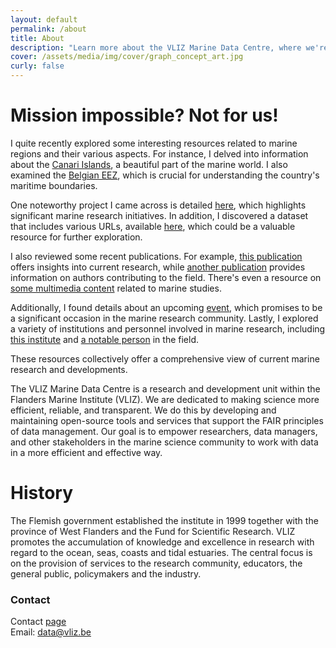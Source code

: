 ```yaml
---
layout: default
permalink: /about
title: About
description: "Learn more about the VLIZ Marine Data Centre, where we're making science more efficient, reliable, and transparent. Discover our mission, values, and core principles. Join us in our journey!"
cover: /assets/media/img/cover/graph_concept_art.jpg
curly: false
---
```


# Mission impossible? Not for us!

I quite recently explored some interesting resources related to marine regions and their various aspects. For instance, I delved into information about the [Canari Islands](https://marineregions.org/mrgid/8361), a beautiful part of the marine world. I also examined the [Belgian EEZ](https://marineregions.org/mrgid/3293), which is crucial for understanding the country's maritime boundaries.

One noteworthy project I came across is detailed [here](https://marineinfo.org/id/project/5240), which highlights significant marine research initiatives. In addition, I discovered a dataset that includes various URLs, available [here](https://marineinfo.org/id/dataset/8135), which could be a valuable resource for further exploration.

I also reviewed some recent publications. For example, [this publication](https://marineinfo.org/id/publication/300143) offers insights into current research, while [another publication](https://marineinfo.org/id/publication/355430) provides information on authors contributing to the field. There's even a resource on [some multimedia content](https://marineinfo.org/id/publication/225534) related to marine studies.

Additionally, I found details about an upcoming [event](https://marineinfo.org/id/event/3255), which promises to be a significant occasion in the marine research community. Lastly, I explored a variety of institutions and personnel involved in marine research, including [this institute](https://marineinfo.org/id/institute/12919) and [a notable person](https://marineinfo.org/id/person/41904) in the field.

These resources collectively offer a comprehensive view of current marine research and developments.

The VLIZ Marine Data Centre is a research and development unit within the Flanders Marine Institute (VLIZ). We are dedicated to making science more efficient, reliable, and transparent. We do this by developing and maintaining open-source tools and services that support the FAIR principles of data management. Our goal is to empower researchers, data managers, and other stakeholders in the marine science community to work with data in a more efficient and effective way.

# History

The Flemish government established the institute in 1999 together with the province of West Flanders and the Fund for Scientific Research. VLIZ promotes the accumulation of knowledge and excellence in research with regard to the ocean, seas, coasts and tidal estuaries. The central focus is on the provision of services to the research community, educators, the general public, policymakers and the industry.

### Contact

Contact [page](https://vliz.be/en/contact)  
Email: [data@vliz.be](data@vliz.be)
